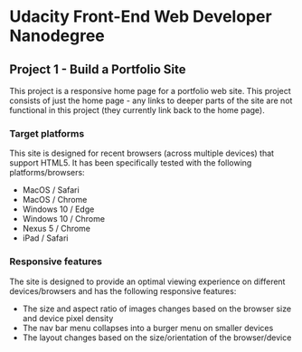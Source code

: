 # Udacity Front-End Web Developer Nanodegree
## Project 1 - Build a Portfolio Site

This project is a responsive home page for a portfolio web site. This project consists of just the home page - any links to deeper parts of the site are not functional in this project (they currently link back to the home page).

### Target platforms
This site is designed for recent browsers (across multiple devices) that support HTML5. It has been specifically tested
with the following platforms/browsers:

- MacOS / Safari
- MacOS / Chrome
- Windows 10 / Edge
- Windows 10 / Chrome
- Nexus 5 / Chrome
- iPad / Safari

### Responsive features
The site is designed to provide an optimal viewing experience on different devices/browsers and has the following
responsive features:

- The size and aspect ratio of images changes based on the browser size and device pixel density
- The nav bar menu collapses into a burger menu on smaller devices
- The layout changes based on the size/orientation of the browser/device
